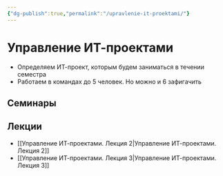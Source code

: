 ```yaml
---
{"dg-publish":true,"permalink":"/upravlenie-it-proektami/"}
---
```


# Управление ИТ-проектами

- Определяем ИТ-проект, которым будем заниматься в течении семестра
- Работаем в командах до 5 человек. Но можно и 6 зафигачить

## Семинары


## Лекции

- [[Управление ИТ-проектами. Лекция 2\|Управление ИТ-проектами. Лекция 2]]
- [[Управление ИТ-проектами. Лекция 3\|Управление ИТ-проектами. Лекция 3]]